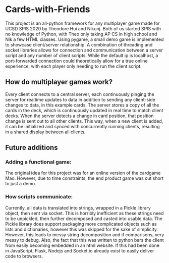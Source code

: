 # Cards-with-Friends
This project is an all-python framework for any multiplayer game made for UCSD SPIS 2020 by Theodore Hui and Nikunj. Both of us started SPIS with no knowledge of Python, with Theo only taking AP CS in high school and Nik a few HTML classes. Using pygame, a small demo game is implemented to showcase client/server relationship. A combination of threading and socket libraries allows for connection and communication between a server script and any number of client scripts. While the default ip is localhost, a port-forwarded connection could theoretically allow for a true online experience, with each player only needing to run the client script. 
## How do multiplayer games work?
Every client connects to a central server, each continuously pinging the server for realtime updates to data in addition to sending any client-side changes to data, in this example cards. The server stores a copy of all the cards in the deck, which is continuously updated in real time to match client decks. When the server detects a change in card position, that position change is sent out to all other clients. This way, when a new client is added, it can be initialized and synced with concurrently running clients, resulting in a shared display between all clients.
## Future additions
### Adding a functional game:
The original idea for this project was for an online version of the cardgame Mao. However, due to time constraints, the end product game was cut short to just a demo.
### How scripts communicate:
 Currently, all data is translated into strings, wrapped in a Pickle library object, then sent via socket. This is horribly inefficient as these strings need to be unpickled, then further decomposed and casted into usable data. The Pickle library does support packaging more complicated objects such as lists and dictionaries, however this was skipped for the sake of simplicity. However, this leads to messy string decomposition and if comparisons, very messy to debug. Also, the fact that this was written to python bars the client from easily becoming embedded in an html website. If this had been done in JavaScript, Flask, Nodejs and Socket.io already exist to easily deliver code to browsers. 
